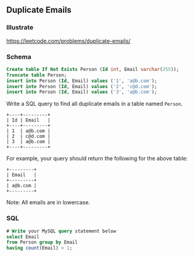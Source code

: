 ## Duplicate Emails
### Illustrate
<https://leetcode.com/problems/duplicate-emails/>

### Schema
```sql
Create table If Not Exists Person (Id int, Email varchar(255));
Truncate table Person;
insert into Person (Id, Email) values ('1', 'a@b.com');
insert into Person (Id, Email) values ('2', 'c@d.com');
insert into Person (Id, Email) values ('3', 'a@b.com');
```

Write a SQL query to find all duplicate emails in a table named `Person`.

```
+----+---------+
| Id | Email   |
+----+---------+
| 1  | a@b.com |
| 2  | c@d.com |
| 3  | a@b.com |
+----+---------+
```

For example, your query should return the following for the above table:

```
+---------+
| Email   |
+---------+
| a@b.com |
+---------+
```
Note: All emails are in lowercase.

### SQL
```sql
# Write your MySQL query statement below
select Email
from Person group by Email
having count(Email) > 1;
```